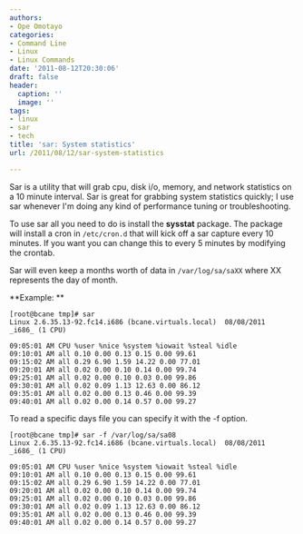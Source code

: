 ```yaml
---
authors:
- Ope Omotayo
categories:
- Command Line
- Linux
- Linux Commands
date: '2011-08-12T20:30:06'
draft: false
header:
  caption: ''
  image: ''
tags:
- linux
- sar
- tech
title: 'sar: System statistics'
url: /2011/08/12/sar-system-statistics

---
```


Sar is a utility that will grab cpu, disk i/o, memory, and network statistics on a 10 minute interval. Sar is great for grabbing system statistics quickly; I use sar whenever I'm doing any kind of performance tuning or troubleshooting.

To use sar all you need to do is install the **sysstat** package. The package will install a cron in `/etc/cron.d` that will kick off a sar capture every 10 minutes. If you want you can change this to every 5 minutes by modifying the crontab.

Sar will even keep a months worth of data in `/var/log/sa/saXX` where XX represents the day of month.

**Example: **

    [root@bcane tmp]# sar  
    Linux 2.6.35.13-92.fc14.i686 (bcane.virtuals.local)  08/08/2011  _i686_ (1 CPU)  
      
    09:05:01 AM CPU %user %nice %system %iowait %steal %idle  
    09:10:01 AM all 0.10 0.00 0.13 0.15 0.00 99.61  
    09:15:02 AM all 0.29 6.90 1.59 14.22 0.00 77.01  
    09:20:01 AM all 0.02 0.00 0.10 0.14 0.00 99.74  
    09:25:01 AM all 0.02 0.00 0.10 0.03 0.00 99.86  
    09:30:01 AM all 0.02 0.09 1.13 12.63 0.00 86.12  
    09:35:01 AM all 0.02 0.00 0.13 0.46 0.00 99.39  
    09:40:01 AM all 0.02 0.00 0.14 0.57 0.00 99.27

To read a specific days file you can specify it with the -f option.

    [root@bcane tmp]# sar -f /var/log/sa/sa08  
    Linux 2.6.35.13-92.fc14.i686 (bcane.virtuals.local)  08/08/2011  _i686_ (1 CPU)  
      
    09:05:01 AM CPU %user %nice %system %iowait %steal %idle  
    09:10:01 AM all 0.10 0.00 0.13 0.15 0.00 99.61  
    09:15:02 AM all 0.29 6.90 1.59 14.22 0.00 77.01  
    09:20:01 AM all 0.02 0.00 0.10 0.14 0.00 99.74  
    09:25:01 AM all 0.02 0.00 0.10 0.03 0.00 99.86  
    09:30:01 AM all 0.02 0.09 1.13 12.63 0.00 86.12  
    09:35:01 AM all 0.02 0.00 0.13 0.46 0.00 99.39  
    09:40:01 AM all 0.02 0.00 0.14 0.57 0.00 99.27  
